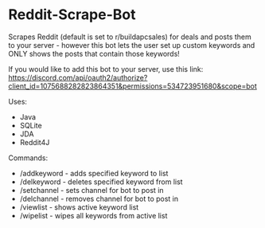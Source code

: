 # Reddit-Scrape-Bot
Scrapes Reddit (default is set to r/buildapcsales) for deals and posts them to your server - however this bot lets the user set up custom keywords and ONLY shows the posts that contain those keywords!

If you would like to add this bot to your server, use this link: https://discord.com/api/oauth2/authorize?client_id=1075688282823864351&permissions=534723951680&scope=bot

Uses:
- Java
- SQLite
- JDA
- Reddit4J

Commands:

- /addkeyword - adds specified keyword to list
- /delkeyword - deletes specified keyword from list
- /setchannel - sets channel for bot to post in
- /delchannel - removes channel for bot to post in
- /viewlist - shows active keyword list
- /wipelist - wipes all keywords from active list
